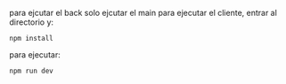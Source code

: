 para ejcutar el back solo ejcutar el main
para ejecutar el cliente, entrar al directorio  y:
```
npm install  
```
para ejecutar:
```
npm run dev
```
